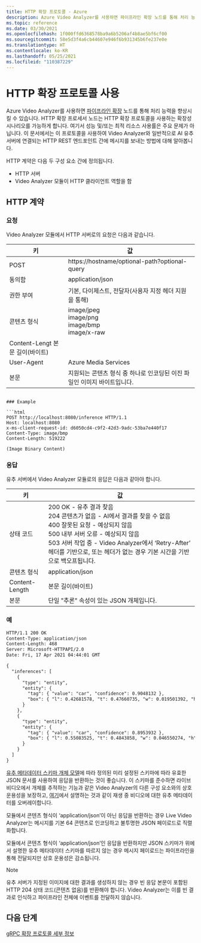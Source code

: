 ```yaml
---
title: HTTP 확장 프로토콜 - Azure
description: Azure Video Analyzer를 사용하면 파이프라인 확장 노드를 통해 처리 능력을 향상시킬 수 있습니다. HTTP 확장 프로세서는 HTTP 프로토콜을 사용하는 확장성 시나리오를 가능하게 합니다. 여기서 성능 및/또는 최적 리소스 사용률은 주요 문제가 아닙니다.
ms.topic: reference
ms.date: 03/30/2021
ms.openlocfilehash: 1f000ffd6368578ba9a6b5206af4b8ae5bf6cf00
ms.sourcegitcommit: 58e5d3f4a6cb44607e946f6b931345b6fe237e0e
ms.translationtype: HT
ms.contentlocale: ko-KR
ms.lasthandoff: 05/25/2021
ms.locfileid: "110387229"
---
```

# <a name="use-the-http-extension-protocol"></a>HTTP 확장 프로토콜 사용 

Azure Video Analyzer를 사용하면 [파이프라인 확장](pipeline-extension.md) 노드를 통해 처리 능력을 향상시킬 수 있습니다. HTTP 확장 프로세서 노드는 HTTP 확장 프로토콜을 사용하는 확장성 시나리오를 가능하게 합니다. 여기서 성능 및/또는 최적 리소스 사용률은 주요 문제가 아닙니다. 이 문서에서는 이 프로토콜을 사용하여 Video Analyzer와 일반적으로 AI 유추 서버에 연결되는 HTTP REST 엔드포인트 간에 메시지를 보내는 방법에 대해 알아봅니다.

HTTP 계약은 다음 두 구성 요소 간에 정의됩니다.

* HTTP 서버
* Video Analyzer 모듈이 HTTP 클라이언트 역할을 함

## <a name="http-contract"></a>HTTP 계약

### <a name="request"></a>요청

Video Analyzer 모듈에서 HTTP 서버로의 요청은 다음과 같습니다.

|키|값|
|---|---|
|POST|https://hostname/optional-path?optional-query|
|동의함|application/json|
|권한 부여| 기본, 다이제스트, 전달자(사용자 지정 헤더 지원을 통해)|
|콘텐츠 형식|  image/jpeg<br/>image/png<br/>image/bmp<br/>image/x-raw|
|Content-Lengt 본문 길이(바이트)   ||
|User-Agent |Azure Media Services|
|본문|  지원되는 콘텐츠 형식 중 하나로 인코딩된 이진 파일인 이미지 바이트입니다.|
```

### Example

```html
POST http://localhost:8080/inference HTTP/1.1
Host: localhost:8080
x-ms-client-request-id: d6050cd4-c9f2-42d3-9adc-53ba7e440f17
Content-Type: image/bmp
Content-Length: 519222

(Image Binary Content)
```

### <a name="response"></a>응답

유추 서버에서 Video Analyzer 모듈로의 응답은 다음과 같아야 합니다.

|키|   값|
|---|----|
|상태 코드|  200 OK - 유추 결과 찾음<br/>204 콘텐츠가 없음 - AI에서 결과를 찾을 수 없음<br/>400 잘못된 요청 - 예상되지 않음<br/>500 내부 서버 오류 - 예상되지 않음<br/>503 서버 작업 중 - Video Analyzer에서 ‘Retry-After’ 헤더를 기반으로, 또는 헤더가 없는 경우 기본 시간을 기반으로 백오프됩니다.|
|콘텐츠 형식   |application/json|
|Content-Length |본문 길이(바이트)|
|본문|  단일 "추론" 속성이 있는 JSON 개체입니다.|

### <a name="example"></a>예

```html
HTTP/1.1 200 OK
Content-Type: application/json
Content-Length: 468
Server: Microsoft-HTTPAPI/2.0
Date: Fri, 17 Apr 2021 04:44:01 GMT

{
  "inferences": [
    {
      "type": "entity",
      "entity": {
        "tag": { "value": "car", "confidence": 0.9048132 },
        "box": { "l": 0.42681578, "t": 0.47660735, "w": 0.019501392, "h": 0.020954132 }
      }
    },
    {
      "type": "entity",
      "entity": {
        "tag": { "value": "car", "confidence": 0.8953932 },
        "box": { "l": 0.55083525, "t": 0.4843858, "w": 0.046550274, "h": 0.046502113 }
      }
    }    
  ]
}
```

[유추 메타데이터 스키마 개체 모델](inference-metadata-schema.md)에 따라 정의된 미리 설정된 스키마에 따라 유효한 JSON 문서를 사용하여 응답을 반환하는 것이 좋습니다. 이 스키마를 준수하면 라이브 비디오에서 개체를 추적하는 기능과 같은 Video Analyzer의 다른 구성 요소와의 상호 운용성을 보장하고, [여기](record-stream-inference-data-with-video.md)에서 설명하는 것과 같이 재생 중 비디오에 대한 유추 메타데이터를 오버레이합니다.

모듈에서 콘텐츠 형식이 ‘application/json’이 아닌 응답을 반환하는 경우 Live Video Analyzer는 메시지를 기본 64 콘텐츠로 인코딩하고 불투명한 JSON 페이로드로 직렬화합니다.

모듈에서 콘텐츠 형식이 ‘application/json’인 응답을 반환하지만 JSON 스키마가 위에서 설명한 유추 메타데이터 스키마를 따르지 않는 경우 메시지 페이로드는 파이프라인을 통해 전달되지만 상호 운용성은 감소됩니다.

> [!NOTE]
> 유추 서버가 지정된 이미지에 대한 결과를 생성하지 않는 경우 빈 응답 본문이 포함된 HTTP 204 상태 코드(콘텐츠 없음)를 반환해야 합니다. Video Analyzer는 이를 빈 결과로 인식하고 파이프라인 전체에 이벤트를 전달하지 않습니다.

## <a name="next-steps"></a>다음 단계

[gRPC 확장 프로토콜 세부 정보](grpc-extension-protocol.md)


